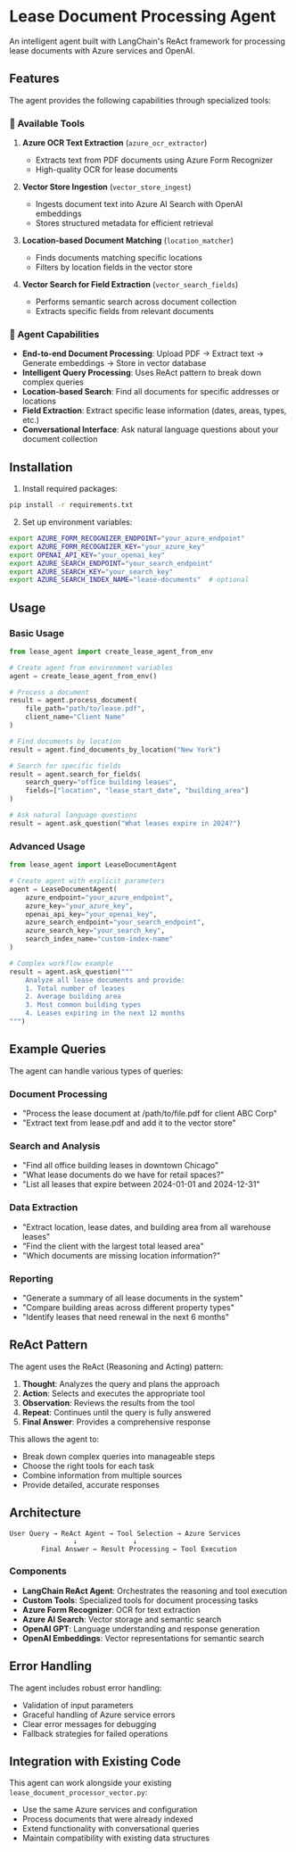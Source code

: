 # Lease Document Processing Agent

An intelligent agent built with LangChain's ReAct framework for processing lease documents with Azure services and OpenAI.

## Features

The agent provides the following capabilities through specialized tools:

### 🔧 Available Tools

1. **Azure OCR Text Extraction** (`azure_ocr_extractor`)
   - Extracts text from PDF documents using Azure Form Recognizer
   - High-quality OCR for lease documents

2. **Vector Store Ingestion** (`vector_store_ingest`)
   - Ingests document text into Azure AI Search with OpenAI embeddings
   - Stores structured metadata for efficient retrieval

3. **Location-based Document Matching** (`location_matcher`)
   - Finds documents matching specific locations
   - Filters by location fields in the vector store

4. **Vector Search for Field Extraction** (`vector_search_fields`)
   - Performs semantic search across document collection
   - Extracts specific fields from relevant documents

### 🤖 Agent Capabilities

- **End-to-end Document Processing**: Upload PDF → Extract text → Generate embeddings → Store in vector database
- **Intelligent Query Processing**: Uses ReAct pattern to break down complex queries
- **Location-based Search**: Find all documents for specific addresses or locations
- **Field Extraction**: Extract specific lease information (dates, areas, types, etc.)
- **Conversational Interface**: Ask natural language questions about your document collection

## Installation

1. Install required packages:
```bash
pip install -r requirements.txt
```

2. Set up environment variables:
```bash
export AZURE_FORM_RECOGNIZER_ENDPOINT="your_azure_endpoint"
export AZURE_FORM_RECOGNIZER_KEY="your_azure_key"
export OPENAI_API_KEY="your_openai_key"
export AZURE_SEARCH_ENDPOINT="your_search_endpoint"
export AZURE_SEARCH_KEY="your_search_key"
export AZURE_SEARCH_INDEX_NAME="lease-documents"  # optional
```

## Usage

### Basic Usage

```python
from lease_agent import create_lease_agent_from_env

# Create agent from environment variables
agent = create_lease_agent_from_env()

# Process a document
result = agent.process_document(
    file_path="path/to/lease.pdf",
    client_name="Client Name"
)

# Find documents by location
result = agent.find_documents_by_location("New York")

# Search for specific fields
result = agent.search_for_fields(
    search_query="office building leases",
    fields=["location", "lease_start_date", "building_area"]
)

# Ask natural language questions
result = agent.ask_question("What leases expire in 2024?")
```

### Advanced Usage

```python
from lease_agent import LeaseDocumentAgent

# Create agent with explicit parameters
agent = LeaseDocumentAgent(
    azure_endpoint="your_azure_endpoint",
    azure_key="your_azure_key",
    openai_api_key="your_openai_key",
    azure_search_endpoint="your_search_endpoint",
    azure_search_key="your_search_key",
    search_index_name="custom-index-name"
)

# Complex workflow example
result = agent.ask_question("""
    Analyze all lease documents and provide:
    1. Total number of leases
    2. Average building area
    3. Most common building types
    4. Leases expiring in the next 12 months
""")
```

## Example Queries

The agent can handle various types of queries:

### Document Processing
- "Process the lease document at /path/to/file.pdf for client ABC Corp"
- "Extract text from lease.pdf and add it to the vector store"

### Search and Analysis
- "Find all office building leases in downtown Chicago"
- "What lease documents do we have for retail spaces?"
- "List all leases that expire between 2024-01-01 and 2024-12-31"

### Data Extraction
- "Extract location, lease dates, and building area from all warehouse leases"
- "Find the client with the largest total leased area"
- "Which documents are missing location information?"

### Reporting
- "Generate a summary of all lease documents in the system"
- "Compare building areas across different property types"
- "Identify leases that need renewal in the next 6 months"

## ReAct Pattern

The agent uses the ReAct (Reasoning and Acting) pattern:

1. **Thought**: Analyzes the query and plans the approach
2. **Action**: Selects and executes the appropriate tool
3. **Observation**: Reviews the results from the tool
4. **Repeat**: Continues until the query is fully answered
5. **Final Answer**: Provides a comprehensive response

This allows the agent to:
- Break down complex queries into manageable steps
- Choose the right tools for each task
- Combine information from multiple sources
- Provide detailed, accurate responses

## Architecture

```
User Query → ReAct Agent → Tool Selection → Azure Services
                ↓              ↓
        Final Answer ← Result Processing ← Tool Execution
```

### Components

- **LangChain ReAct Agent**: Orchestrates the reasoning and tool execution
- **Custom Tools**: Specialized tools for document processing tasks
- **Azure Form Recognizer**: OCR for text extraction
- **Azure AI Search**: Vector storage and semantic search
- **OpenAI GPT**: Language understanding and response generation
- **OpenAI Embeddings**: Vector representations for semantic search

## Error Handling

The agent includes robust error handling:
- Validation of input parameters
- Graceful handling of Azure service errors
- Clear error messages for debugging
- Fallback strategies for failed operations

## Integration with Existing Code

This agent can work alongside your existing `lease_document_processor_vector.py`:
- Use the same Azure services and configuration
- Process documents that were already indexed
- Extend functionality with conversational queries
- Maintain compatibility with existing data structures